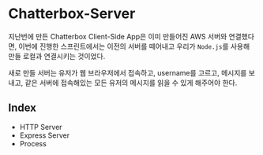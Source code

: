 # Chatterbox-Server

지난번에 만든 Chatterbox Client-Side App은 이미 만들어진 AWS 서버와 연결했다면, 이번에 진행한 스프린트에서는 이전의 서버를 떼어내고 우리가 `Node.js`를 사용해 만들 로컬과 연결시키는 것이었다.

새로 만들 서버는 유저가 웹 브라우저에서 접속하고, username를 고르고, 메시지를 보내고, 같은 서버에 접속해있는 모든 유저의 메시지를 읽을 수 있게 해주어야 한다.

## Index

- HTTP Server
- Express Server
- Process
